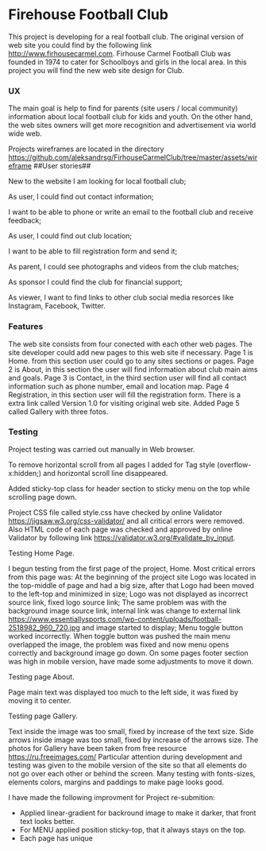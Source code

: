 # Firehouse Football Club #

This project is developing for a real football club.
The original version of web site you could find by the following link http://www.firhousecarmel.com.
Firhouse Carmel Football Club was founded in 1974 to cater for Schoolboys and girls in the local area.
In this project you will find the new web site design for Club.

### UX ###

The main goal is help to find for  parents (site users / local community) information about  local football club for kids and youth.
On the other hand, the web sites owners will get more recognition and advertisement via
world wide web.

Projects wireframes are located in the directory https://github.com/aleksandrsg/FirhouseCarmelClub/tree/master/assets/wireframe
##User stories##

New to the website I am looking for local football club;

As user, I could find out contact information;

I want to be able to phone or write an email to the football club and receive feedback;

As user, I could find out club location;

I want to be able to fill registration form and send it;

As parent, I could see photographs and videos from the club matches;

As sponsor I could find the club for financial support;

As viewer, I want to find links to other club social media resorces like Instagram, Facebook, Twitter.

### Features ###

The web site consists from four conected with each other web pages.
The site developer could add new pages to this web site if necessary.
Page 1 is Home. from this section user could go to any sites sections or pages.
Page 2 is About, in this section the user will find information about club main aims and goals.
Page 3 is Contact, in the third section user will find all contact information such as phone number, email
and location map.
Page 4 Registration, in this section user will fill the registration form.
There is a extra link called Version 1.0 for visiting original web site.
Added Page 5 called Gallery with three fotos. 

### Testing ###

Project testing was carried out manually in Web browser. 

To remove horizontal scroll from all pages I added for Tag <Body> style (overflow-x:hidden;) and horizontal scroll line disappeared.
  
Added sticky-top class for header section to sticky menu on the top while scrolling page down.

Project CSS file called style.css have checked by online Validator https://jigsaw.w3.org/css-validator/ and all critical errors were removed. Also HTML code of each page was checked and approved by online Validator by following link https://validator.w3.org/#validate_by_input.

Testing Home Page.

I begun testing from the first page of the project, Home. 
Most critical errors from this page was:
At the beginning of the project site Logo was located in the top-middle of page and had a big size, after that Logo had been moved to the left-top and minimized in size; 
Logo was not displayed as incorrect source link, fixed logo source link;
The same problem was with the background image source link, internal link was change to external link https://www.essentiallysports.com/wp-content/uploads/football-2518982_960_720.jpg and image started to display;
Menu toggle button worked incorrectly. When toggle button was pushed the main menu overlapped the image, the problem was fixed and now menu opens correctly and background image go down.
On some pages footer section was high in mobile version, have made some adjustments to move it down. 

Testing page About.

Page main text was displayed too much to the left side, it was fixed by moving it to center.

Testing page Gallery.

Text inside the image was too small, fixed by increase of the text size.
Side arrows inside image was too small, fixed by increase of the arrows size.
The photos for Gallery have been taken from free resource https://ru.freeimages.com/
Particular attention during development and testing was given to the mobile version of the site so that all elements do not go over each other or behind the screen. Many testing with fonts-sizes, elements colors, margins and paddings to make page looks good.

I have made the following improvment for Project re-submition:
* Applied linear-gradient for backround image to make it darker, that front text looks better.
* For MENU applied position sticky-top, that it always stays on the top.
* Each page has unique <Title>.
* Added user stories and wireframes.
* Images in Gallery now have correct size and response according screen size.
* Added comments in CSS file.
* Added more detailed description about project deployment.
* HTML and CSS codes checked via Validators.
* Created folder Assets for better file organization.
* Added more micro commits with correct messages while working on improvemets.
* Added others improvenments.

### Deployment ###

This project was started in 13th of October and finished till 10th of December 2019.
Each project step was developed in GitPod IDE, tested in Google Chrome browser with web developers tools and commited to GitHub. Totally for this period was made 31 commits to GitHub from GitPod IDE. 
All developing process you could track by visiting this source: https://github.com/aleksandrsg/FirhouseCarmelClub/commits/master.

Deployment steps:

1. Open github.com;
2. Find plus symbol on the top right conrner and click it;
3. Choose function New Repository;
4. Fill section Repository name - FirhouseCarmelClub;
5. Choose Public (Anyone can see this repository. You choose who can commit);
6. Push Create Repository;
7. The Repository created https://github.com/aleksandrsg/FirhouseCarmelClub.git;
8. Press GitPod green button on the right side;
9. Create first Document index.html;
10. In terminal window command line type - git add . ;
11. In terminal window command line type - git commit -m "Comment";
12. In terminal window command line type - git push;
13. Go back to https://github.com/aleksandrsg/FirhouseCarmelClub;
14. Click settings;
15. Find below section GitHub Pages and choose Master branch;
16. Your site is published at https://aleksandrsg.github.io/FirhouseCarmelClub/

### Technologies Used ###

To complete this project the site developer uses HTML, CSS languages and framework BOOTSTRAP.
The project was developed and tested in Gitpod IDE and transferred from Gitpod to Github external repository.

Project css file was minified. To minify css file I have used online resource:
http://minifycode.com/css-minifier/

You could see the favicon in the page title. To do favicon.ico file I used:
https://www.icoconverter.com/

Thank you and enjoy!
